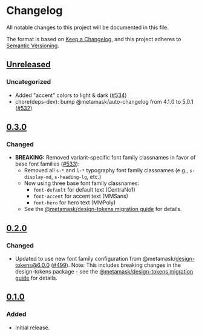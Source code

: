 # Changelog

All notable changes to this project will be documented in this file.

The format is based on [Keep a Changelog](https://keepachangelog.com/en/1.0.0/),
and this project adheres to [Semantic Versioning](https://semver.org/spec/v2.0.0.html).

## [Unreleased]

### Uncategorized

- Added "accent" colors to light & dark ([#534](https://github.com/MetaMask/metamask-design-system/pull/534))
- chore(deps-dev): bump @metamask/auto-changelog from 4.1.0 to 5.0.1 ([#532](https://github.com/MetaMask/metamask-design-system/pull/532))

## [0.3.0]

### Changed

- **BREAKING:** Removed variant-specific font family classnames in favor of base font families ([#533](https://github.com/MetaMask/metamask-design-system/pull/533)):
  - Removed all `s-*` and `l-*` typography font family classnames (e.g., `s-display-md`, `s-heading-lg`, etc.)
  - Now using three base font family classnames:
    - `font-default` for default text (CentraNo1)
    - `font-accent` for accent text (MMSans)
    - `font-hero` for hero text (MMPoly)
  - See the [@metamask/design-tokens migration guide](../design-tokens/MIGRATION.md#from-version-600-to-700) for details.

## [0.2.0]

### Changed

- Updated to use new font family configuration from @metamask/design-tokens@6.0.0 ([#499](https://github.com/MetaMask/metamask-design-system/pull/499)). Note: This includes breaking changes in the design-tokens package - see the [@metamask/design-tokens migration guide](../design-tokens/MIGRATION.md#from-version-510-to-600) for details.

## [0.1.0]

### Added

- Initial release.

[Unreleased]: https://github.com/MetaMask/metamask-design-system/compare/@metamask/design-system-tailwind-preset@0.3.0...HEAD
[0.3.0]: https://github.com/MetaMask/metamask-design-system/compare/@metamask/design-system-tailwind-preset@0.2.0...@metamask/design-system-tailwind-preset@0.3.0
[0.2.0]: https://github.com/MetaMask/metamask-design-system/compare/@metamask/design-system-tailwind-preset@0.1.0...@metamask/design-system-tailwind-preset@0.2.0
[0.1.0]: https://github.com/MetaMask/metamask-design-system/releases/tag/@metamask/design-system-tailwind-preset@0.1.0
